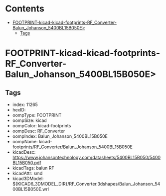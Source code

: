 



Contents
========

* [FOOTPRINT-kicad-kicad-footprints-RF_Converter-Balun_Johanson_5400BL15B050E>](#footprint-kicad-kicad-footprints-rf_converter-balun_johanson_5400bl15b050e)
	* [Tags](#tags)

# FOOTPRINT-kicad-kicad-footprints-RF_Converter-Balun_Johanson_5400BL15B050E>

## Tags

- index: 11265
- hexID: 
- oompType: FOOTPRINT
- oompSize: kicad
- oompColor: kicad-footprints
- oompDesc: RF_Converter
- oompIndex: Balun_Johanson_5400BL15B050E
- oompName: kicad-footprints/RF_Converter/Balun_Johanson_5400BL15B050E
- kicadDesc: https://www.johansontechnology.com/datasheets/5400BL15B050/5400BL15B050.pdf
- kicadTags: balun RF
- kicadAttr: smd
- kicad3DModel: ${KICAD6_3DMODEL_DIR}/RF_Converter.3dshapes/Balun_Johanson_5400BL15B050E.wrl
